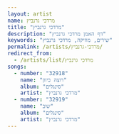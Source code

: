 ```yaml
---
layout: artist
name: מרדכי גרנביץ
title: "מרדכי גרנביץ"
description: "דף האמן מרדכי גרנביץ"
keywords: "שירים, מוזיקה, מרדכי גרנביץ"
permalink: /artists/מרדכי-גרנביץ/
redirect_from:
  - /artists/list/מרדכי גרנביץ
songs:
  - number: "32918"
    name: "רוצה כיוון"
    album: "סינגלים"
    artist: "מרדכי גרנביץ"
  - number: "32919"
    name: "שוב"
    album: "סינגלים"
    artist: "מרדכי גרנביץ"
---
```

